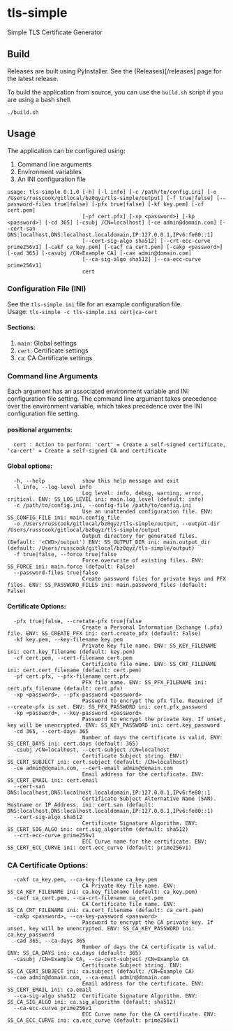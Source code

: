# tls-simple
Simple TLS Certificate Generator

## Build
Releases are built using PyInstaller. See the (Releases)[/releases] page for the latest release.

To build the application from source, you can use the `build.sh` script if you are using a bash shell.
```shell
./build.sh
```


## Usage
The application can be configured using:
1. Command line arguments
2. Environment variables
3. An INI configuration file

```shell
usage: tls-simple 0.1.0 [-h] [-l info] [-c /path/to/config.ini] [-o /Users/russcook/gitlocal/bz0qyz/tls-simple/output] [-f true|false] [--password-files true|false] [-pfx true|false] [-kf key.pem] [-cf cert.pem]
                        [-pf cert.pfx] [-xp <password>] [-kp <password>] [-cd 365] [-csubj /CN=localhost] [-ce admin@domain.com] [--cert-san DNS:localhost,DNS:localhost.localdomain,IP:127.0.0.1,IPv6:fe80::1]
                        [--cert-sig-algo sha512] [--crt-ecc-curve prime256v1] [-cakf ca_key.pem] [-cacf ca_cert.pem] [-cakp <password>] [-cad 365] [-casubj /CN=Example CA] [-cae admin@domain.com]
                        [--ca-sig-algo sha512] [--ca-ecc-curve prime256v1]
                        cert
```
### Configuration File (INI)
See the `tls-simple.ini` file for an example configuration file.   
Usage: `tls-simple -c tls-simple.ini cert|ca-cert`
#### Sections:
1. `main`: Global settings
2. `cert`: Certificate settings
3. `ca`: CA Certificate settings

### Command line Arguments
Each argument has an associated environment variable and INI configuration file setting. 
The command line argument takes precedence over the environment variable, which takes precedence over the INI configuration file setting.
#### positional arguments:
```shell
  cert : Action to perform: 'cert' = Create a self-signed certificate, 'ca-cert' = Create a self-signed CA and certificate
```
#### Global options:
```shell
  -h, --help            show this help message and exit
  -l info, --log-level info
                        Log level: info, debug, warning, error, critical. ENV: SS_LOG_LEVEL ini: main.log_level (default: info)
  -c /path/to/config.ini, --config-file /path/to/config.ini
                        Use an unattended configuration file. ENV: SS_CONFIG_FILE ini: main.config_file
  -o /Users/russcook/gitlocal/bz0qyz/tls-simple/output, --output-dir /Users/russcook/gitlocal/bz0qyz/tls-simple/output
                        Output directory for generated files. (Default: '<CWD>/output') ENV: SS_OUTPUT_DIR ini: main.output_dir (default: /Users/russcook/gitlocal/bz0qyz/tls-simple/output)
  -f true|false, --force true|false
                        Force overwrite of existing files. ENV: SS_FORCE ini: main.force (default: False)
  --password-files true|false
                        Create password files for private keys and PFX files. ENV: SS_PASSWORD_FILES ini: main.password_files (default: False)
```
#### Certificate Options:
```shell
  -pfx true|false, --cretate-pfx true|false
                        Create a Personal Information Exchange (.pfx) file. ENV: SS_CREATE_PFX ini: cert.create_pfx (default: False)
  -kf key.pem, --key-filename key.pem
                        Private Key file name. ENV: SS_KEY_FILENAME ini: cert.key_filename (default: key.pem)
  -cf cert.pem, --cert-filename cert.pem
                        Certificate file name. ENV: SS_CRT_FILENAME ini: cert.cert_filename (default: cert.pem)
  -pf cert.pfx, --pfx-filename cert.pfx
                        PFX file name. ENV: SS_PFX_FILENAME ini: cert.pfx_filename (default: cert.pfx)
  -xp <password>, --pfx-password <password>
                        Password to encrypt the pfx file. Required if --create-pfx is set. ENV: SS_PFX_PASSWORD ini: cert.pfx_password
  -kp <password>, --key-password <password>
                        Password to encrypt the private key. If unset, key will be unencrypted. ENV: SS_KEY_PASSWORD ini: cert.key_password
  -cd 365, --cert-days 365
                        Number of days the certificate is valid. ENV: SS_CERT_DAYS ini: cert.days (default: 365)
  -csubj /CN=localhost, --cert-subject /CN=localhost
                        Certificate Subject string. ENV: SS_CERT_SUBJECT ini: cert.subject (default: /CN=localhost)
  -ce admin@domain.com, --cert-email admin@domain.com
                        Email address for the certificate. ENV: SS_CERT_EMAIL ini: cert.email
  --cert-san DNS:localhost,DNS:localhost.localdomain,IP:127.0.0.1,IPv6:fe80::1
                        Certificate Subject Alternative Name (SAN). Hostname or IP Address. ini: cert.san (default: DNS:localhost,DNS:localhost.localdomain,IP:127.0.0.1,IPv6:fe80::1)
  --cert-sig-algo sha512
                        Certificate Signature Algorithm. ENV: SS_CERT_SIG_ALGO ini: cert.sig_algorithm (default: sha512)
  --crt-ecc-curve prime256v1
                        ECC Curve name for the certificate. ENV: SS_CERT_ECC_CURVE ini: cert.ecc_curve (default: prime256v1)
```
### CA Certificate Options:
```shell
  -cakf ca_key.pem, --ca-key-filename ca_key.pem
                        CA Private Key file name. ENV: SS_CA_KEY_FILENAME ini: ca.key_filename (default: ca_key.pem)
  -cacf ca_cert.pem, --ca-crt-filename ca_cert.pem
                        CA Certificate file name. ENV: SS_CA_CRT_FILENAME ini: ca.cert_filename (default: ca_cert.pem)
  -cakp <password>, --ca-key-password <password>
                        Password to encrypt the CA private key. If unset, key will be unencrypted. ENV: SS_CA_KEY_PASSWORD ini: ca.key_password
  -cad 365, --ca-days 365
                        Number of days the CA certificate is valid. ENV: SS_CA_DAYS ini: ca.days (default: 365)
  -casubj /CN=Example CA, --ca-cert-subject /CN=Example CA
                        Certificate Subject string. ENV: SS_CA_CERT_SUBJECT ini: ca.subject (default: /CN=Example CA)
  -cae admin@domain.com, --ca-email admin@domain.com
                        Email address for the certificate. ENV: SS_CERT_EMAIL ini: ca.email
  --ca-sig-algo sha512  Certificate Signature Algorithm. ENV: SS_CA_SIG_ALGO ini: ca.sig_algorithm (default: sha512)
  --ca-ecc-curve prime256v1
                        ECC Curve name for the CA certificate. ENV: SS_CA_ECC_CURVE ini: ca.ecc_curve (default: prime256v1)
```
